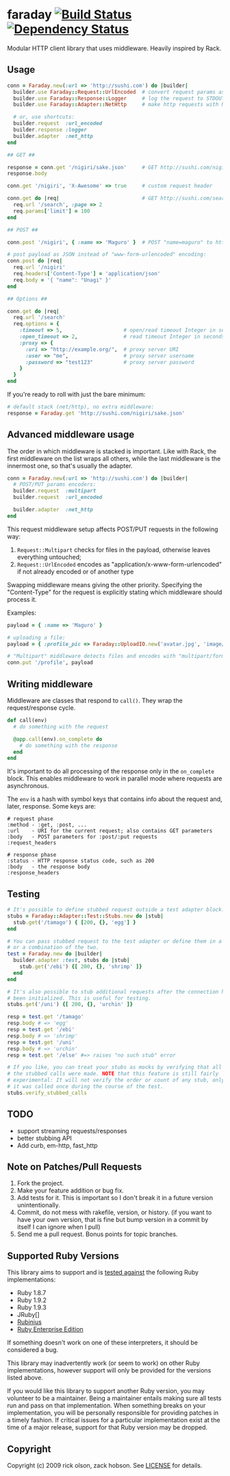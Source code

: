 # faraday [![Build Status](https://secure.travis-ci.org/technoweenie/faraday.png?branch=master)][travis] [![Dependency Status](https://gemnasium.com/technoweenie/faraday.png?travis)][gemnasium]
Modular HTTP client library that uses middleware. Heavily inspired by Rack.

[travis]: http://travis-ci.org/technoweenie/faraday
[gemnasium]: https://gemnasium.com/technoweenie/faraday

## <a name="usage"></a>Usage

```ruby
conn = Faraday.new(:url => 'http://sushi.com') do |builder|
  builder.use Faraday::Request::UrlEncoded  # convert request params as "www-form-urlencoded"
  builder.use Faraday::Response::Logger     # log the request to STDOUT
  builder.use Faraday::Adapter::NetHttp     # make http requests with Net::HTTP

  # or, use shortcuts:
  builder.request  :url_encoded
  builder.response :logger
  builder.adapter  :net_http
end

## GET ##

response = conn.get '/nigiri/sake.json'     # GET http://sushi.com/nigiri/sake.json
response.body

conn.get '/nigiri', 'X-Awesome' => true     # custom request header

conn.get do |req|                           # GET http://sushi.com/search?page=2&limit=100
  req.url '/search', :page => 2
  req.params['limit'] = 100
end

## POST ##

conn.post '/nigiri', { :name => 'Maguro' }  # POST "name=maguro" to http://sushi.com/nigiri

# post payload as JSON instead of "www-form-urlencoded" encoding:
conn.post do |req|
  req.url '/nigiri'
  req.headers['Content-Type'] = 'application/json'
  req.body = '{ "name": "Unagi" }'
end

## Options ##

conn.get do |req|
  req.url '/search'
  req.options = {
    :timeout => 5,                    # open/read timeout Integer in seconds
    :open_timeout => 2,               # read timeout Integer in seconds
    :proxy => {
      :uri => "http://example.org/",  # proxy server URI
      :user => "me",                  # proxy server username
      :password => "test123"          # proxy server password
    }
  }
end
```

If you're ready to roll with just the bare minimum:

```ruby
# default stack (net/http), no extra middleware:
response = Faraday.get 'http://sushi.com/nigiri/sake.json'
```

## Advanced middleware usage
The order in which middleware is stacked is important. Like with Rack, the first middleware on the list wraps all others, while the last middleware is the innermost one, so that's usually the adapter.

```ruby
conn = Faraday.new(:url => 'http://sushi.com') do |builder|
  # POST/PUT params encoders:
  builder.request  :multipart
  builder.request  :url_encoded

  builder.adapter  :net_http
end
```

This request middleware setup affects POST/PUT requests in the following way:

1. `Request::Multipart` checks for files in the payload, otherwise leaves everything untouched;
2. `Request::UrlEncoded` encodes as "application/x-www-form-urlencoded" if not already encoded or of another type

Swapping middleware means giving the other priority. Specifying the "Content-Type" for the request is explicitly stating which middleware should process it.

Examples:

```ruby
payload = { :name => 'Maguro' }

# uploading a file:
payload = { :profile_pic => Faraday::UploadIO.new('avatar.jpg', 'image/jpeg') }

# "Multipart" middleware detects files and encodes with "multipart/form-data":
conn.put '/profile', payload
```

## Writing middleware
Middleware are classes that respond to `call()`. They wrap the request/response cycle.

```ruby
def call(env)
  # do something with the request

  @app.call(env).on_complete do
    # do something with the response
  end
end
```

It's important to do all processing of the response only in the `on_complete` block. This enables middleware to work in parallel mode where requests are asynchronous.

The `env` is a hash with symbol keys that contains info about the request and, later, response. Some keys are:

```
# request phase
:method - :get, :post, ...
:url    - URI for the current request; also contains GET parameters
:body   - POST parameters for :post/:put requests
:request_headers

# response phase
:status - HTTP response status code, such as 200
:body   - the response body
:response_headers
```

## <a name="testing"></a>Testing

```ruby
# It's possible to define stubbed request outside a test adapter block.
stubs = Faraday::Adapter::Test::Stubs.new do |stub|
  stub.get('/tamago') { [200, {}, 'egg'] }
end

# You can pass stubbed request to the test adapter or define them in a block
# or a combination of the two.
test = Faraday.new do |builder|
  builder.adapter :test, stubs do |stub|
    stub.get('/ebi') {[ 200, {}, 'shrimp' ]}
  end
end

# It's also possible to stub additional requests after the connection has
# been initialized. This is useful for testing.
stubs.get('/uni') {[ 200, {}, 'urchin' ]}

resp = test.get '/tamago'
resp.body # => 'egg'
resp = test.get '/ebi'
resp.body # => 'shrimp'
resp = test.get '/uni'
resp.body # => 'urchin'
resp = test.get '/else' #=> raises "no such stub" error

# If you like, you can treat your stubs as mocks by verifying that all of
# the stubbed calls were made. NOTE that this feature is still fairly
# experimental: It will not verify the order or count of any stub, only that
# it was called once during the course of the test.
stubs.verify_stubbed_calls
```

## <a name="todo"></a>TODO
* support streaming requests/responses
* better stubbing API
* Add curb, em-http, fast_http

## <a name="pulls"></a>Note on Patches/Pull Requests
1. Fork the project.
2. Make your feature addition or bug fix.
3. Add tests for it. This is important so I don't break it in a future version
   unintentionally.
4. Commit, do not mess with rakefile, version, or history. (if you want to have
   your own version, that is fine but bump version in a commit by itself I can
   ignore when I pull)
5. Send me a pull request. Bonus points for topic branches.

## <a name="versions"></a>Supported Ruby Versions
This library aims to support and is [tested against][travis] the following Ruby
implementations:

* Ruby 1.8.7
* Ruby 1.9.2
* Ruby 1.9.3
* JRuby[]
* [Rubinius][]
* [Ruby Enterprise Edition][ree]

[jruby]: http://jruby.org/
[rubinius]: http://rubini.us/
[ree]: http://www.rubyenterpriseedition.com/

If something doesn't work on one of these interpreters, it should be considered
a bug.

This library may inadvertently work (or seem to work) on other Ruby
implementations, however support will only be provided for the versions listed
above.

If you would like this library to support another Ruby version, you may
volunteer to be a maintainer. Being a maintainer entails making sure all tests
run and pass on that implementation. When something breaks on your
implementation, you will be personally responsible for providing patches in a
timely fashion. If critical issues for a particular implementation exist at the
time of a major release, support for that Ruby version may be dropped.

## <a name="copyright"></a>Copyright
Copyright (c) 2009 rick olson, zack hobson. See [LICENSE][] for details.

[license]: https://github.com/technoweenie/faraday/blob/master/LICENSE.md
